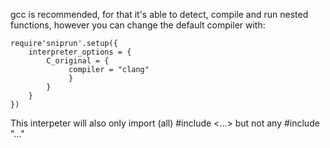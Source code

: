 gcc is recommended, for that it's able to detect, compile and run nested functions, however you can change the default compiler with:


```
require'sniprun'.setup({
    interpreter_options = {
        C_original = {
             compiler = "clang"
             }
        }
    }
})
```

This interpeter will also only import (all)  #include \<...> but not any #include "..."
